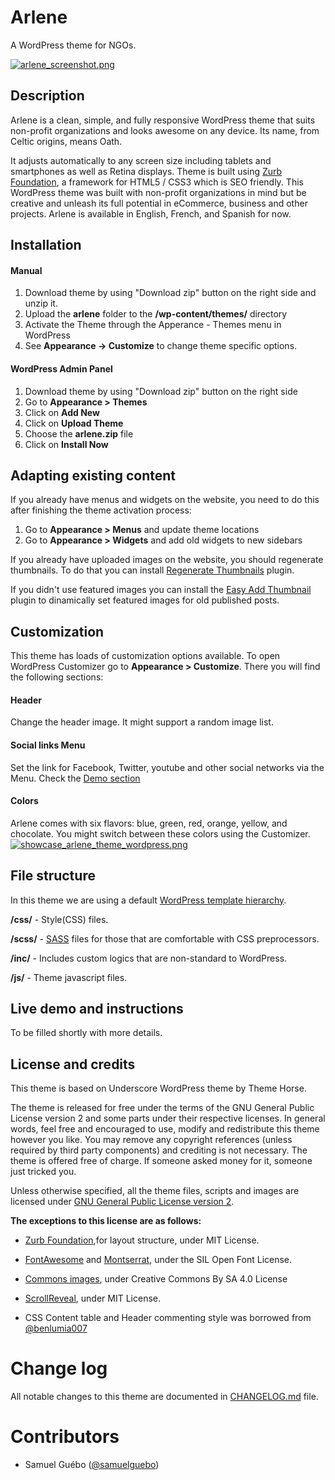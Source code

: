 # Arlene
A WordPress theme for NGOs.

[![arlene_screenshot.png](https://s6.postimg.org/fcjb55bvl/arlene_screenshot.png)](https://postimg.org/image/pzd4akk0t/)
## Description

Arlene is a clean, simple, and fully responsive WordPress theme that suits non-profit organizations and looks awesome on any device. Its name, from Celtic origins, means Oath. 

It adjusts automatically to any screen size including tablets and smartphones as well as Retina displays. Theme is built using [Zurb Foundation](https://github.com/zurb/foundation-sites), a  framework for HTML5 / CSS3 which is SEO friendly. This WordPress theme was built with non-profit organizations in mind but be creative and unleash its full potential in eCommerce, business and other projects. Arlene is available in English, French, and Spanish for now.

## Installation

#### Manual

1. Download theme by using "Download zip" button on the right side and unzip it.
2. Upload the **arlene** folder to the **/wp-content/themes/** directory
3. Activate the Theme through the Apperance - Themes menu in WordPress
4. See **Appearance -> Customize**  to change theme specific options.
 
#### WordPress Admin Panel

1. Download theme by using "Download zip" button on the right side
2. Go to **Appearance > Themes**
3. Click on **Add New**
4. Click on **Upload Theme**
5. Choose the **arlene.zip** file
6. Click on **Install Now**


## Adapting existing content
If you already have menus and widgets on the website, you need to do this after finishing the theme activation process:

1. Go to **Appearance > Menus** and update theme locations
2. Go to **Appearance > Widgets** and add old widgets to new sidebars

If you already have uploaded images on the website, you should regenerate thumbnails. To do that you can install [Regenerate Thumbnails](http://wordpress.org/plugins/regenerate-thumbnails/) plugin.

If you didn't use featured images you can install the [Easy Add Thumbnail](http://wordpress.org/plugins/easy-add-thumbnail/) plugin to dinamically set featured images for old published posts.


## Customization

This theme has loads of customization options available. To open WordPress Customizer go to **Appearance > Customize**. There you will find the following sections:
#### Header
Change the header image. It might support a random image list.
#### Social links Menu
Set the link for Facebook, Twitter, youtube and other social networks via the Menu. Check the [Demo section](#live_demo_and_instructions)

#### Colors
 Arlene comes with six flavors: blue, green, red, orange, yellow, and chocolate. You might switch between these colors using the Customizer.
[![showcase_arlene_theme_wordpress.png](https://s6.postimg.org/9045vb8td/showcase_arlene_theme_wordpress.png)](https://postimg.org/image/y65425a3h/)


## File structure
In this theme we are using a default [WordPress template hierarchy](http://codex.wordpress.org/Template_Hierarchy).

**/css/** - Style(CSS) files.

**/scss/** - [SASS](http://sass-lang.com) files for those that are comfortable with CSS preprocessors.

**/inc/** - Includes custom logics that are non-standard to WordPress.

**/js/** - Theme javascript files.


## Live demo and instructions
To be filled shortly with more details.

## License and credits

This theme is based on Underscore WordPress theme by Theme Horse.

The theme is released for free under the terms of the GNU General Public License version 2
and some parts under their respective licenses.
In general words, feel free and encouraged to use, modify and redistribute this theme however you like.
You may remove any copyright references (unless required by third party components) and crediting is not necessary.
The theme is offered free of charge. If someone asked money for it, someone just tricked you.

Unless otherwise specified, all the theme files, scripts and images are licensed under [GNU General Public License version 2](http://github.com/samuelguebo/arlene/LICENSE).

**The exceptions to this license are as follows:**

- [Zurb Foundation](https://github.com/zurb/foundation-sites),for layout structure, under MIT License.
- [FontAwesome](https://github.com/FortAwesome/Font-Awesome) and [Montserrat](https://www.fontsquirrel.com/license/montserrat), under the SIL Open Font License.

- [Commons images](https:commons.wikimedia.org), under Creative Commons By SA 4.0 License
- [ScrollReveal](https://github.com/jlmakes/scrollreveal), under MIT License.
- CSS Content table and Header commenting style was borrowed from [@benlumia007](https://twitter.com/benlumia007)


# Change log
All notable changes to this theme are documented in [CHANGELOG.md](https://github.com/samuelguebo/arlene/blob/master/CHANGELOG.md) file.

# Contributors
 * Samuel Gu&eacute;bo ([@samuelguebo](http://twitter.com/samuelguebo))